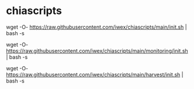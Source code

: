 # chiascripts

wget -O- https://raw.githubusercontent.com/iwex/chiascripts/main/init.sh | bash -s

wget -O- https://raw.githubusercontent.com/iwex/chiascripts/main/monitoring/init.sh | bash -s

wget -O- https://raw.githubusercontent.com/iwex/chiascripts/main/harvest/init.sh | bash -s